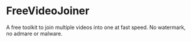 # FreeVideoJoiner
A free toolkit to join multiple videos into one at fast speed. No watermark, no admare or malware.
